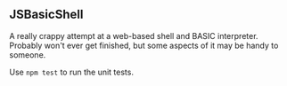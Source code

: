 JSBasicShell
------------

A really crappy attempt at a web-based shell and BASIC interpreter. Probably won't ever get finished, but some aspects of it may be handy to someone.

Use `npm test` to run the unit tests.
